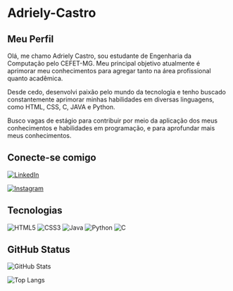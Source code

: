 # Adriely-Castro
## Meu Perfil
Olá, me chamo Adriely Castro, sou estudante de Engenharia da Computação pelo CEFET-MG. Meu principal objetivo atualmente é aprimorar
meu conhecimentos para agregar tanto na área profissional quanto acadêmica.

Desde cedo, desenvolvi paixão pelo mundo da tecnologia e tenho buscado constantemente aprimorar minhas habilidades em diversas linguagens, 
como HTML, CSS, C, JAVA e Python.

Busco vagas de estágio para contribuir por meio da aplicação dos meus conhecimentos e habilidades
em programação, e para aprofundar mais meus conhecimentos.

## Conecte-se comigo

[![LinkedIn](https://img.shields.io/badge/LinkedIn-000?style=for-the-badge&logo=linkedin&logoColor=0E76A8)](https://www.linkedin.com/in/adriely-castro-5b782a16a/)

[![Instagram](https://img.shields.io/badge/Instagram-000?style=for-the-badge&logo=instagram)](https://instagram.com/wtf_dri?igshid=MmIzYWVlNDQ5Yg==)

## Tecnologias
![HTML5](https://img.shields.io/badge/HTML5-000?style=for-the-badge&logo=html5)
![CSS3](https://img.shields.io/badge/CSS3-000?style=for-the-badge&logo=css3&logoColor=264CE4) 
![Java](https://img.shields.io/badge/Java-000?style=for-the-badge&logo=java)
![Python](https://img.shields.io/badge/Python-000?style=for-the-badge&logo=python)
![C](https://img.shields.io/badge/C-000?style=for-the-badge&logo=c)

## GitHub Status

![GitHub Stats](https://github-readme-stats.vercel.app/api?username=Adriely-Castro&theme=transparent&bg_color=000&border_color=30A3DC&show_icons=true&icon_color=30A3DC&title_color=E94D5F&text_color=FFF)

![Top Langs](https://github-readme-stats-git-masterrstaa-rickstaa.vercel.app/api/top-langs/?username=Adriely-Castro&bg_color=000&border_color=30A3DC&title_color=E94D5F&text_color=FFF)
